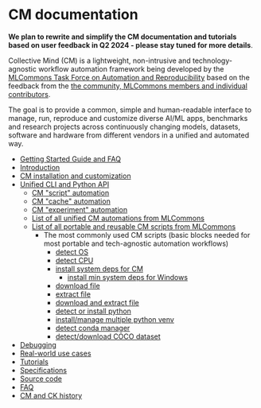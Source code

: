 # CM documentation

**We plan to rewrite and simplify the CM documentation and tutorials based on user feedback in Q2 2024 - please stay tuned for more details**.

Collective Mind (CM) is a lightweight, non-intrusive and technology-agnostic workflow automation framework 
being developed by the [MLCommons Task Force on Automation and Reproducibility](https://github.com/mlcommons/ck/blob/master/docs/taskforce.md)
based on the feedback from the [the community, MLCommons members and individual contributors](CONTRIBUTING.md).

The goal is to provide a common, simple and human-readable interface to manage, run, reproduce 
and customize diverse AI/ML apps, benchmarks and research projects across continuously changing
models, datasets, software and hardware from different vendors in a unified and automated way.

* [Getting Started Guide and FAQ](getting-started.md)
* [Introduction](introduction-cm.md)
* [CM installation and customization](installation.md)
* [Unified CLI and Python API](interface.md)
  * [CM "script" automation](https://github.com/mlcommons/ck/blob/master/cm-mlops/automation/script/README-extra.md)
  * [CM "cache" automation](https://github.com/mlcommons/ck/blob/master/cm-mlops/automation/cache/README-extra.md)
  * [CM "experiment" automation](https://github.com/mlcommons/ck/blob/master/cm-mlops/automation/experiment/README-extra.md)
  * [List of all unified CM automations from MLCommons](list_of_automations.md)
  * [List of all portable and reusable CM scripts from MLCommons](https://access.cknowledge.org/playground/?action=scripts)
    * The most commonly used CM scripts (basic blocks needed for most portable and tech-agnostic automation workflows)
      * [detect OS](https://github.com/mlcommons/ck/tree/master/cm-mlops/script/detect-os)
      * [detect CPU](https://github.com/mlcommons/ck/tree/master/cm-mlops/script/detect-cpu)
      * [install system deps for CM](https://github.com/mlcommons/ck/tree/master/cm-mlops/script/get-sys-utils-cm)
        * [install min system deps for Windows](https://github.com/mlcommons/ck/tree/master/cm-mlops/script/get-sys-utils-min)
      * [download file](https://github.com/mlcommons/ck/blob/master/cm-mlops/script/download-file/README-extra.md)
      * [extract file](https://github.com/mlcommons/ck/blob/master/cm-mlops/script/extract-file/README-extra.md)
      * [download and extract file](https://github.com/mlcommons/ck/blob/master/cm-mlops/script/download-and-extract-file/README-extra.md)
      * [detect or install python](https://github.com/mlcommons/ck/tree/master/cm-mlops/script/get-python3)
      * [install/manage multiple python venv](https://github.com/mlcommons/ck/tree/master/cm-mlops/script/install-python-venv)
      * [detect conda manager](https://github.com/mlcommons/ck/tree/master/cm-mlops/script/get-conda)
      * [detect/download COCO dataset](https://github.com/mlcommons/ck/tree/master/cm-mlops/script/get-dataset-coco/README-extra.md)
* [Debugging](debugging.md)
* [Real-world use cases](use-cases.md)
* [Tutorials](tutorials/README.md)
* [Specifications](specs/README.md)
* [Source code](https://github.com/mlcommons/ck/tree/master/cm/cmind)
* [FAQ](faq.md)
* [CM and CK history](history.md)
